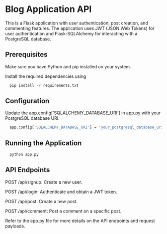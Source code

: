 
# Blog Application API

This is a Flask application with user authentication, post creation, and commenting features. The application uses JWT (JSON Web Tokens) for user authentication and Flask-SQLAlchemy for interacting with a PostgreSQL database.

## Prerequisites

Make sure you have Python and pip installed on your system.

Install the required dependencies using
```bash
  pip install -r requirements.txt
```

## Configuration
Update the app.config['SQLALCHEMY_DATABASE_URI'] in app.py with your PostgreSQL database URI.
```bash
  app.config['SQLALCHEMY_DATABASE_URI'] = 'your_postgresql_database_uri_here'
```

## Running the Application
```bash
  python app.py
```


## API Endpoints
POST /api/signup: Create a new user.

POST /api/login: Authenticate and obtain a JWT token.

POST /api/post: Create a new post.

POST /api/comment: Post a comment on a specific post.

Refer to the app.py file for more details on the API endpoints and request payloads.
